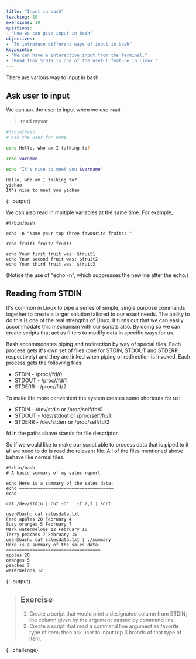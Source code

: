 ```yaml
---
title: "Input in bash"
teaching: 10
exercises: 10
questions:
- "How we can give input in bash"
objectives:
- "To introduce different ways of input in bash"
keypoints:
- "We can have a interactive input from the terminal."
- "Read from STDIN is one of the useful feature in Linux."
---
```


There are various way to input in bash.

## Ask user to input

We can ask the user to input when we use `read`.

> read myvar

```bash
#!/bin/bash
# Ask the user for name

echo Hello, who am I talking to?

read varname

echo "It's nice to meet you $varname"

```

~~~
Hello, who am I talking to?
yichao
It's nice to meet you yichao
~~~
{: .output}

We can also read in multiple variables at the same time. For example,

```
#!/bin/bash

echo -n "Name your top three favourite fruits: "

read fruit1 fruit2 fruit3

echo Your first fruit was: $fruit1
echo Your second fruit was: $fruit2
echo Your third fruit was: $fruit3
```
(Notice the use of "echo -n", which suppresses the newline after the echo.)

## Reading from STDIN

It's common in Linux to pipe a series of simple, single purpose commands together to
create a larger solution tailored to our exact needs. The ability to do this is one of the
real strengths of Linux. It turns out that we can easily accommodate this mechanism with
our scripts also. By doing so we can create scripts that act as filters to modify data in
specific ways for us.

Bash accommodates piping and redirection by way of special files. Each process gets it's
own set of files (one for STDIN, STDOUT and STDERR respectively) and they are linked when
piping or redirection is invoked. Each process gets the following files:

* STDIN - /proc/<processID>/fd/0
* STDOUT - /proc/<processID>/fd/1
* STDERR - /proc/<processID>/fd/2

To make life more convenient the system creates some shortcuts for us:

* STDIN - /dev/stdin or /proc/self/fd/0
* STDOUT - /dev/stdout or /proc/self/fd/1
* STDERR - /dev/stderr or /proc/self/fd/2

fd in the paths above stands for file descriptor.

So if we would like to make our script able to process data that is piped to it all we
need to do is read the relevant file. All of the files mentioned above behave like normal
files.

```
#!/bin/bash
# A basic summary of my sales report

echo Here is a summary of the sales data:
echo ====================================
echo

cat /dev/stdin | cut -d' ' -f 2,3 | sort
```

~~~
user@bash: cat salesdata.txt
Fred apples 20 February 4
Susy oranges 5 February 7
Mark watermelons 12 February 10
Terry peaches 7 February 15
user@bash: cat salesdata.txt | ./summary
Here is a summary of the sales data:
====================================
apples 20
oranges 5
peaches 7
watermelons 12
~~~
{: .output}


>## Exercise
>
>1. Create a script that would print a designated column from STDIN; the column given by
>   the argument passed by command line.
>2. Create a script that read a command line argument as favorite type of item; then ask
>   user to input top 3 brands of that type of item. 
>
{: .challenge}
